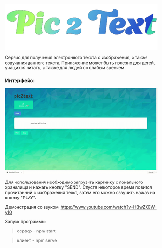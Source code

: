 ![screenshot](readme-assets/Logo2.gif)


Сервис для получения электронного текста с изображения, а также озвучания данного текста.
Приложение может быть полезно для детей, учащихся читать, а также для людей со слабым зрением.

### Интерфейс:
![screenshot](readme-assets/Demo.gif)

Для использования необходимо загрузить картинку с локального хранилища и нажать кнопку "SEND".
Спустя некоторое время повится прочитанный с изображения текст, затем его можно озвучить нажав на кнопку "PLAY".

Демонстрация со звуком: https://www.youtube.com/watch?v=HBwZX0W-y10

Запуск программы:

> сервер - npm start

> клиент - npm serve
